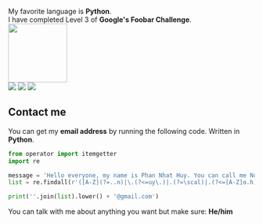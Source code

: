 My favorite language is **Python**.
<br>I have completed Level 3 of **Google's Foobar Challenge**.<br>
<a href="https://stackoverflow.com/users/14185615/phan-nh%e1%ba%adt-huy?tab=profile">
<img src="https://cdn0.iconfinder.com/data/icons/social-media-2183/512/social__media__social_media__stackoverflow_-128.png" width="120" height="120"></a>
<br>
<a href="https://twitter.com/pnhathuy07">
<img src="https://cdn3.iconfinder.com/data/icons/capsocial-round/500/twitter-32.png"></a>
<a href="https://stackexchange.com/users/19398513/phan-nh%e1%ba%adt-huy">
<img src="https://cdn3.iconfinder.com/data/icons/popular-services-brands-vol-2/512/stackexchange-32.png"></a>
<a href="https://github.com/pnhathuy07"><img src="https://cdn4.iconfinder.com/data/icons/miu-flat-social/60/github-32.png"></a>

Contact me
---
You can get my **email address** by running the following code. Written in **Python**.
```python
from operator import itemgetter
import re

message = 'Hello everyone, my name is Phan Nhat Huy. You can call me Noah. I am interested in Software Programming, Mathematics, and Cryptograpy. In fact, this message is encrypted and the only way that you can decrypt the message is to run this code!'
list = re.findall(r'([A-Z](?=..n)|\.(?<=uy\.)|.(?=\scal)|.(?<=[A-Z]o.h)|a(?=m\s)|.(?=wa)(?<=of.)|.(?=e)(?<=\s[A-Z][a-z]{3})|[a-z](?=\s)(?<=you)|[a-z](?=p.)(?<=de.r.))', message) + [str(x) for x in itemgetter(0, -3)(range(10))]

print(''.join(list).lower() + '@gmail.com')
```
You can talk with me about anything you want but make sure: **He/him**
